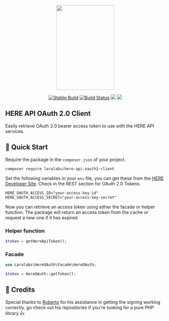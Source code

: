 <p align="center">
    <img src="http://assets.laralabs.uk/images/logos/laralabs_logo_big.png" height="267px" width="182px" />
</p>
<p align="center">
<a href="https://packagist.org/packages/laralabs/timezone"><img src="https://poser.pugx.org/laralabs/timezone/version" alt="Stable Build" /></a>
<a href="https://travis-ci.org/Laralabs/timezone"><img src="https://travis-ci.org/Laralabs/timezone.svg?branch=master" alt="Build Status"></a>
<a href="https://codeclimate.com/github/Laralabs/here-api-oauth2-client/maintainability"><img src="https://api.codeclimate.com/v1/badges/c4e20b9e6d9fc66e949c/maintainability" /></a>
<a href="https://codeclimate.com/github/Laralabs/here-api-oauth2-client/test_coverage"><img src="https://api.codeclimate.com/v1/badges/c4e20b9e6d9fc66e949c/test_coverage" /></a>
</p>

## HERE API OAuth 2.0 Client

Easily retrieve OAuth 2.0 bearer access token to use with the HERE API services.

## :rocket: Quick Start

Require the package in the `composer.json` of your project.
```
composer require laralabs/here-api-oauth2-client
```

Set the following variables in your `env` file, you can get these from the [HERE Developer Site](http://developer.here.com/).
Check in the REST section for OAuth 2.0 Tokens.

```
HERE_OAUTH_ACCESS_ID="your-access-key-id"
HERE_OAUTH_ACCESS_SECRET="your-access-key-secret"
```

Now you can retrieve an access token using either the facade or helper function.
The package will return an access token from the cache or request a new one if it has expired.

### Helper function
```php
$token = getHereApiToken();
```

### Facade
```php
use Laralabs\HereOAuth\Facade\HereOAuth;

$token = HereOAuth::getToken();
```

## :clap: Credits
Special thanks to [Roberto](https://github.com/roberto-butti/) for his assistance in getting the signing working correctly, go check out his repositories if you're looking for a pure PHP library :thumbsup:
